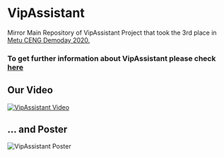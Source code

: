 # VipAssistant
Mirror Main Repository of VipAssistant Project that took the 3rd place in [Metu CENG Demoday 2020.](http://senior.ceng.metu.edu.tr/2020)

### To get further information about VipAssistant please check [here](http://senior.ceng.metu.edu.tr/2020/vipassistant/)

## Our Video

[![VipAssistant Video](https://img.youtube.com/vi/eQniK5_Tnbw/0.jpg)](http://www.youtube.com/watch?v=eQniK5_Tnbw)

## ... and Poster

![VipAssistant Poster](https://github.com/VipAssistant/VipAssistant/tree/master/visuals/vipassistant-poster.png)
